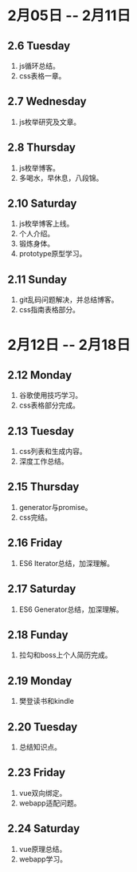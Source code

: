 # 2月05日 -- 2月11日

## 2.6 Tuesday
1. js循环总结。
2. css表格一章。

## 2.7 Wednesday
1. js枚举研究及文章。

## 2.8 Thursday
1. js枚举博客。
2. 多喝水，早休息，八段锦。

## 2.10 Saturday
1. js枚举博客上线。
2. 个人介绍。
3. 锻炼身体。
4. prototype原型学习。

## 2.11 Sunday
1. git乱码问题解决，并总结博客。
2. css指南表格部分。

# 2月12日 -- 2月18日

## 2.12 Monday
1. 谷歌使用技巧学习。
2. css表格部分完成。

## 2.13 Tuesday
1. css列表和生成内容。
2. 深度工作总结。

## 2.15 Thursday
1. generator与promise。
2. css完结。

## 2.16 Friday
1. ES6 Iterator总结，加深理解。

## 2.17 Saturday
1. ES6 Generator总结，加深理解。

## 2.18 Funday
1. 拉勾和boss上个人简历完成。

## 2.19 Monday
1. 樊登读书和kindle

## 2.20 Tuesday
1. 总结知识点。

## 2.23 Friday
1. vue双向绑定。
2. webapp适配问题。

## 2.24 Saturday
1. vue原理总结。
2. webapp学习。